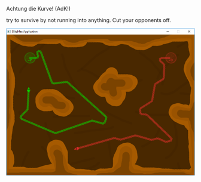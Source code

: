 Achtung die Kurve! (AdK!)

try to survive by not running into anything. Cut your opponents off.

![alt tag](https://github.com/eme64/Hobby-Projects-Archive/blob/master/BlitzMax%20Projects/Games/ADK!/img.png?raw=true "AdK!")
